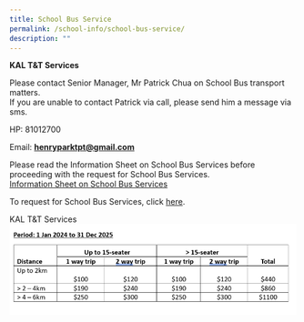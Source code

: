 ```yaml
---
title: School Bus Service
permalink: /school-info/school-bus-service/
description: ""
---
```

**KAL T&amp;T Services**
 
Please contact Senior Manager, Mr Patrick Chua on School Bus transport matters.  <br>
If you are unable to contact Patrick via call, please send him a message via sms.  
  

HP: 81012700

Email:&nbsp;**[henryparktpt@gmail.com](mailto:henryparktpt@gmail.com)**

  
Please read the Information Sheet on School Bus Services before proceeding with the request for School Bus Services.  
[Information Sheet on School Bus Services](/files/Information%20Sheet%20on%20School%20Bus%20Services%20in%202021.pdf)  
  
To request for School Bus Services, click&nbsp;[here](https://docs.google.com/forms/d/e/1FAIpQLSfl_2ZXbTrZyLcazI_xoTirGI2-eP3UJ7DMqut8grtO8rTiXg/viewform).

KAL T&amp;T Services
![KAL T&amp;T Services](/images/kal%20t&amp;t%20base%20period.PNG)